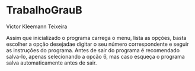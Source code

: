 # TrabalhoGrauB
Victor Kleemann Teixeira

Assim que inicializado o programa carrega o menu, lista as opções, basta escolher a opção desejadae digitar o seu número correspondente e seguir as instruções do programa.
Antes de sair do programa é recomendado salva-lo, apenas selecionando a opcão 6, mas caso esqueça o programa salva automaticamente antes de sair.
